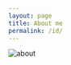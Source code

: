 ```yaml
---
layout: page
title: About me
permalink: /id/
---
```


![about](http://olq9z1vkh.bkt.clouddn.com/weixin2.png)
